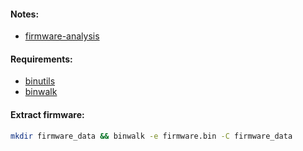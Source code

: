 #### Notes:
- [firmware-analysis](https://book.hacktricks.xyz/hardware-physical-access/firmware-analysis)

#### Requirements:
- [binutils](https://www.gnu.org/software/binutils/)
- [binwalk](https://github.com/ReFirmLabs/binwalk)

#### Extract firmware:
```bash
mkdir firmware_data && binwalk -e firmware.bin -C firmware_data
```
